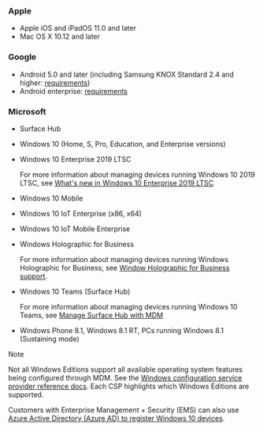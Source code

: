

### Apple
- Apple iOS and iPadOS 11.0 and later
- Mac OS X 10.12 and later

### Google
- Android 5.0 and later (including Samsung KNOX Standard 2.4 and higher: [requirements](https://www.samsungknox.com/en/knox-platform/supported-devices/2.4+))
- Android enterprise: [requirements](https://support.google.com/work/android/topic/9428066)

### Microsoft

- Surface Hub
- Windows 10 (Home, S, Pro, Education, and Enterprise versions)
- Windows 10 Enterprise 2019 LTSC

  For more information about managing devices running Windows 10 2019 LTSC, see [What's new in Windows 10 Enterprise 2019 LTSC](https://docs.microsoft.com/en-us/windows/whats-new/ltsc/whats-new-windows-10-2019)
  
- Windows 10 Mobile
- Windows 10 IoT Enterprise (x86, x64)
- Windows 10 IoT Mobile Enterprise
- Windows Holographic for Business

  For more information about managing devices running Windows Holographic for Business, see [Window Holographic for Business support](../fundamentals/windows-holographic-for-business.md).

- Windows 10 Teams (Surface Hub)

   For more information about managing devices running Windows 10 Teams, see [Manage Surface Hub with MDM](https://docs.microsoft.com/en-us/surface-hub/manage-settings-with-mdm-for-surface-hub)
- Windows Phone 8.1, Windows 8.1 RT, PCs running Windows 8.1 (Sustaining mode)

> [!NOTE]
> Not all Windows Editions support all available operating system features being configured through MDM. See the [Windows configuration service provider reference docs](https://docs.microsoft.com/windows/configuration/provisioning-packages/how-it-pros-can-use-configuration-service-providers). Each CSP highlights which Windows Editions are supported.

Customers with Enterprise Management + Security  (EMS) can also use [Azure Active Directory (Azure AD) to register Windows 10 devices](/intune/windows-enroll).


